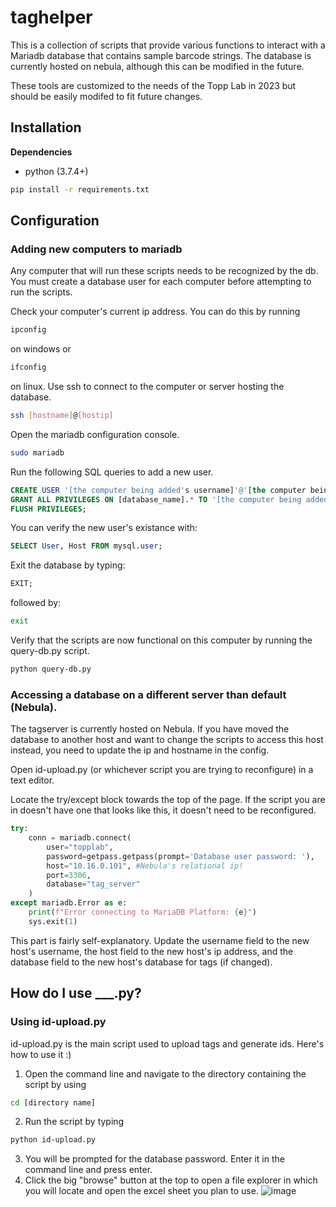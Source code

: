 # taghelper
This is a collection of scripts that provide various functions to interact with a Mariadb database that contains sample barcode strings. The database is currently hosted on nebula, although this can be modified in the future. 

These tools are customized to the needs of the Topp Lab in 2023 but should be easily modifed to fit future changes.

## Installation

**Dependencies**

- python (3.7.4+)

```bash
pip install -r requirements.txt
```

## Configuration
### Adding new computers to mariadb
Any computer that will run these scripts needs to be recognized by the db. You must create a database user for each computer before attempting to run the scripts.

Check your computer's current ip address. You can do this by running 

```bash
ipconfig
```
on windows or
```bash
ifconfig
```
on linux. Use ssh to connect to the computer or server hosting the database.

```bash
ssh [hostname]@[hostip]
```

Open the mariadb configuration console.

```bash
sudo mariadb
```

Run the following SQL queries to add a new user.

```sql
CREATE USER '[the computer being added's username]'@'[the computer being added's ip]' IDENTIFIED BY '[password]';
GRANT ALL PRIVILEGES ON [database_name].* TO '[the computer being added's username]'@'[the computer being added's ip]';
FLUSH PRIVILEGES;
```
You can verify the new user's existance with:
```sql
SELECT User, Host FROM mysql.user;
```
Exit the database by typing:
```sql
EXIT;
```
followed by:
```bash
exit
```

Verify that the scripts are now functional on this computer by running the query-db.py script.
```bash
python query-db.py
```
### Accessing a database on a different server than default (Nebula).
The tagserver is currently hosted on Nebula. If you have moved the database to another host and want to change the scripts to access this host instead, you need to update the ip and hostname in the config.

Open id-upload.py (or whichever script you are trying to reconfigure) in a text editor.

Locate the try/except block towards the top of the page. If the script you are in doesn't have one that looks like this, it doesn't need to be reconfigured.
```python
try:
    conn = mariadb.connect(
        user="topplab",
        password=getpass.getpass(prompt='Database user password: '),
        host="10.16.0.101", #Nebula's relational ip!
        port=3306,
        database="tag_server"
    )
except mariadb.Error as e:
    print(f"Error connecting to MariaDB Platform: {e}")
    sys.exit(1)
```
This part is fairly self-explanatory. Update the username field to the new host's username, the host field to the new host's ip address, and the database field to the new host's database for tags (if changed).

## How do I use ___.py?
### Using id-upload.py
id-upload.py is the main script used to upload tags and generate ids. Here's how to use it :)

1. Open the command line and navigate to the directory containing the script by using
```bash
cd [directory name]
```
2. Run the script by typing
```bash
python id-upload.py
```
3. You will be prompted for the database password. Enter it in the command line and press enter.
4. Click the big "browse" button at the top to open a file explorer in which you will locate and open the excel sheet you plan to use.
![image](https://user-images.githubusercontent.com/100446167/234915732-d10afe90-064c-43df-9977-1aeaff7dbaa1.png)

